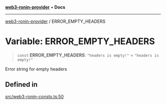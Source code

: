 [**web3-ronin-provider**](../README.md) • **Docs**

***

[web3-ronin-provider](../globals.md) / ERROR\_EMPTY\_HEADERS

# Variable: ERROR\_EMPTY\_HEADERS

> `const` **ERROR\_EMPTY\_HEADERS**: `"headers is empty!"` = `"headers is empty!"`

Error string for empty headers

## Defined in

[src/web3-ronin-consts.ts:50](https://github.com/chuacw/web3-ronin-provider/blob/dab3da736520006c9aeb4dab1fb5f7a56228c341/src/web3-ronin-consts.ts#L50)
